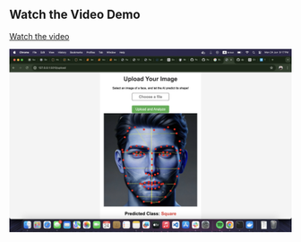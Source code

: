 ## Watch the Video Demo

[Watch the video](https://player.vimeo.com/video/967144229)

[![Watch the video](https://github.com/djellab-ahmed/FaceShapeClassifier/blob/main/demo.png)](https://player.vimeo.com/video/967144229)






